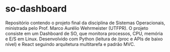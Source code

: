 # so-dashboard
Repositório contendo o projeto final da disciplina de Sistemas Operacionais, ministrada pelo Prof. Marco Aurélio Wehrmeister (UTFPR). O projeto consiste em um Dashboard de SO, que monitora processos, CPU, memória e E/S em Linux. Desenvolvido com Python (leitura de /proc e APIs de baixo nível) e React seguindo arquitetura multitarefa e padrão MVC.
